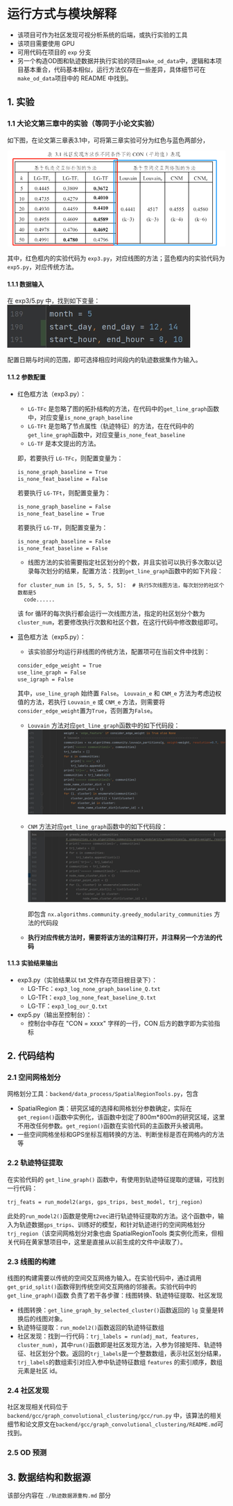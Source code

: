 # 运行方式与模块解释
- 该项目可作为社区发现可视分析系统的后端，或执行实验的工具
- 该项目需要使用 GPU
- 可用代码在项目的 `exp` 分支
- 另一个构造OD图和轨迹数据并执行实验的项目`make_od_data`中，逻辑和本项目基本重合，代码基本相似，运行方法仅存在一些差异，具体细节可在`make_od_data`项目中的 README 中找到。

## 1. 实验
### 1.1 大论文第三章中的实验（等同于小论文实验）
如下图，在论文第三章表3.1中，可将第三章实验可分为红色与蓝色两部分，

![./doc-Image/20240607144252.png](./doc-Image/20240607144252.png)

[//]: # (<img src="./doc-Image/20240607144252.png" width="700" />)
其中，红色框内的实验代码为 `exp3.py`，对应线图的方法；蓝色框内的实验代码为 `exp5.py`，对应传统方法。

#### 1.1.1 数据输入

在 exp3/5.py 中，找到如下变量：
![./doc-Image/20240607151005.png](./doc-Image/20240607151005.png)

配置日期与时间的范围，即可选择相应时间段内的轨迹数据集作为输入。

#### 1.1.2 参数配置

- 红色框方法（exp3.py）： 
  - `LG-TFc` 是忽略了图的拓扑结构的方法，在代码中的`get_line_graph`函数中，对应变量`is_none_graph_baseline`
  - `LG-TFt` 是忽略了节点属性（轨迹特征）的方法，在在代码中的`get_line_graph`函数中，对应变量`is_none_feat_baseline`
  - `LG-TF` 是本文提出的方法。

  即，若要执行 `LG-TFc`，则配置变量为：
  ```
  is_none_graph_baseline = True
  is_none_feat_baseline = False
  ```
  若要执行 `LG-TFt`，则配置变量为：
  ```
  is_none_graph_baseline = False
  is_none_feat_baseline = True
  ```
  若要执行 `LG-TF`，则配置变量为：
  ```
  is_none_graph_baseline = False
  is_none_feat_baseline = False
  ```
    - 线图方法的实验需要指定社区划分的个数，并且实验可以执行多次取以记录每次划分的结果，配置方法：找到`get_line_graph`函数中的如下片段：
  ```
  for cluster_num in [5, 5, 5, 5, 5]:  # 执行5次线图方法，每次划分的社区个数都是5
    code......
  ```
  该 for 循环的每次执行都会运行一次线图方法，指定的社区划分个数为 `cluster_num`，若要修改执行次数和社区个数，在这行代码中修改数组即可。
- 蓝色框方法（exp5.py）：
  - 该实验部分均运行非线图的传统方法，配置项可在当前文件中找到：
  ```
  consider_edge_weight = True
  use_line_graph = False
  use_igraph = False
  ```
  其中，`use_line_graph` 始终置 `False`。
`Louvain_e` 和 `CNM_e` 方法为考虑边权值的方法，若执行 `Louvain_e` 或 `CNM_e` 方法，则需要将`consider_edge_weight`置为`True`，否则置为`False`。

  -  `Louvain` 方法对应`get_line_graph`函数中的如下代码段：
    ![./doc-Image/20240607152916.png](./doc-Image/20240607152916.png)
  - `CNM` 方法对应`get_line_graph`函数中的如下代码段：
  ![./doc-Image/20240607154019.png](./doc-Image/20240607154019.png)
  
    即包含 `nx.algorithms.community.greedy_modularity_communities` 方法的代码段
  - **执行对应传统方法时，需要将该方法的注释打开，并注释另一个方法的代码**

#### 1.1.3 实验结果输出

  - exp3.py（实验结果以 txt 文件存在项目根目录下）：
    - LG-TFc：`exp3_log_none_graph_baseline_Q.txt`
    - LG-TFt：`exp3_log_none_feat_baseline_Q.txt`
    - LG-TF：`exp3_log_our_Q.txt`
  - exp5.py（输出至控制台）：
    - 控制台中存在 "CON = xxxx" 字样的一行，CON 后方的数字即为实验指标

## 2. 代码结构
### 2.1 空间网格划分
网格划分工具：`backend/data_process/SpatialRegionTools.py`，包含
- SpatialRegion 类：研究区域的选择和网格划分参数确定，实际在`get_region()`函数中实例化，该函数中划定了800m*800m的研究区域，这里不用改任何参数。`get_region()`函数在实验代码的主函数开头被调用。
- 一些空间网格坐标和GPS坐标互相转换的方法、判断坐标是否在网格内的方法等

### 2.2 轨迹特征提取
在实验代码的 `get_line_graph()` 函数中，有使用到轨迹特征提取的逻辑，可找到一行代码：
```
trj_feats = run_model2(args, gps_trips, best_model, trj_region)
```
此处的`run_model2()`函数是使用`t2vec`进行轨迹特征提取的方法。这个函数中，输入为轨迹数据`gps_trips`、训练好的模型，和针对轨迹进行的空间网格划分`trj_region`（该空间网格划分对象也由 SpatialRegionTools 类实例化而来，但相关代码在黄家慧项目中，这里是直接从以前生成的文件中读取了）。

### 2.3 线图的构建
线图的构建需要以传统的空间交互网络为输入。在实验代码中，通过调用`get_grid_split()`函数得到传统空间交互网络的邻接表。实验代码中的`get_line_graph()`函数
负责了若干各步骤：线图转换、轨迹特征提取、社区发现
- 线图转换：`get_line_graph_by_selected_cluster()`函数返回的 `lg` 变量是转换后的线图对象。
- 轨迹特征提取：`run_model2()`函数返回的轨迹特征数组
- 社区发现：找到一行代码：`trj_labels = run(adj_mat, features, cluster_num)`，其中`run()`函数即是社区发现方法，入参为邻接矩阵、轨迹特征、社区划分个数。返回的`trj_labels`是一个整数数组，表示社区划分结果，`trj_labels`的数组索引对应入参中轨迹特征数组 `features` 的索引顺序，数组元素是社区 id。

### 2.4 社区发现
社区发现相关代码位于 `backend/gcc/graph_convolutional_clustering/gcc/run.py` 中，该算法的相关细节和论文原文在`backend/gcc/graph_convolutional_clustering/README.md`可找到。

### 2.5 OD 预测


## 3. 数据结构和数据源
该部分内容在 `./轨迹数据源重构.md` 部分